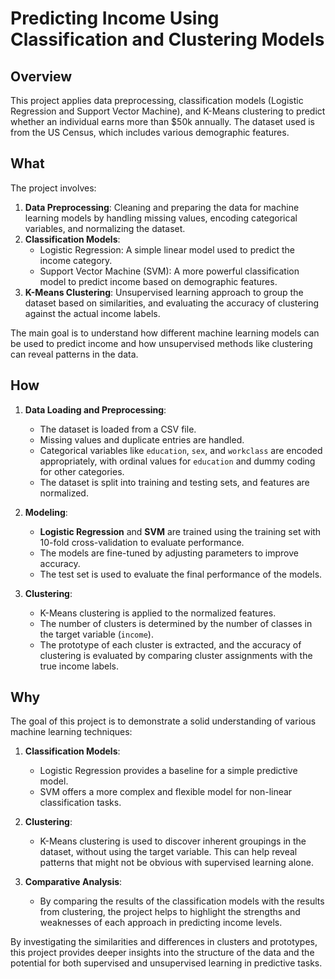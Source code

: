 # Predicting Income Using Classification and Clustering Models

## Overview
This project applies data preprocessing, classification models (Logistic Regression and Support Vector Machine), and K-Means clustering to predict whether an individual earns more than $50k annually. The dataset used is from the US Census, which includes various demographic features.

## What
The project involves:

1. **Data Preprocessing**: Cleaning and preparing the data for machine learning models by handling missing values, encoding categorical variables, and normalizing the dataset.
2. **Classification Models**: 
   - Logistic Regression: A simple linear model used to predict the income category.
   - Support Vector Machine (SVM): A more powerful classification model to predict income based on demographic features.
3. **K-Means Clustering**: Unsupervised learning approach to group the dataset based on similarities, and evaluating the accuracy of clustering against the actual income labels.

The main goal is to understand how different machine learning models can be used to predict income and how unsupervised methods like clustering can reveal patterns in the data.

## How
1. **Data Loading and Preprocessing**: 
   - The dataset is loaded from a CSV file.
   - Missing values and duplicate entries are handled.
   - Categorical variables like `education`, `sex`, and `workclass` are encoded appropriately, with ordinal values for `education` and dummy coding for other categories.
   - The dataset is split into training and testing sets, and features are normalized.
   
2. **Modeling**:
   - **Logistic Regression** and **SVM** are trained using the training set with 10-fold cross-validation to evaluate performance.
   - The models are fine-tuned by adjusting parameters to improve accuracy.
   - The test set is used to evaluate the final performance of the models.
   
3. **Clustering**:
   - K-Means clustering is applied to the normalized features.
   - The number of clusters is determined by the number of classes in the target variable (`income`).
   - The prototype of each cluster is extracted, and the accuracy of clustering is evaluated by comparing cluster assignments with the true income labels.
   
## Why
The goal of this project is to demonstrate a solid understanding of various machine learning techniques:

1. **Classification Models**:
   - Logistic Regression provides a baseline for a simple predictive model.
   - SVM offers a more complex and flexible model for non-linear classification tasks.

2. **Clustering**:
   - K-Means clustering is used to discover inherent groupings in the dataset, without using the target variable. This can help reveal patterns that might not be obvious with supervised learning alone.

3. **Comparative Analysis**:
   - By comparing the results of the classification models with the results from clustering, the project helps to highlight the strengths and weaknesses of each approach in predicting income levels.
   
By investigating the similarities and differences in clusters and prototypes, this project provides deeper insights into the structure of the data and the potential for both supervised and unsupervised learning in predictive tasks.


